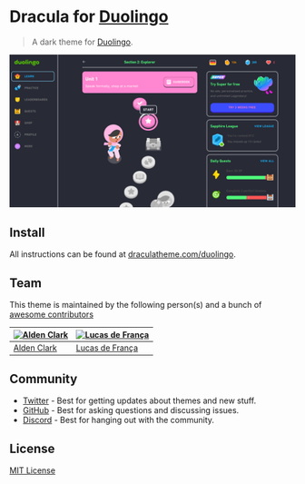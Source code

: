 # Dracula for [Duolingo](https://duolingo.com)

> A dark theme for [Duolingo](https://Duolingo.com).

![Screenshot](./screenshot.png)

## Install

All instructions can be found at [draculatheme.com/duolingo](https://draculatheme.com/duolingo).

## Team

This theme is maintained by the following person(s) and a bunch of [awesome contributors](https://github.com/dracula/duolingo/graphs/contributors)

| [![Alden Clark](https://github.com/sonofactgnrd.png?size=100)](https://github.com/sonofactgnrd) | [![Lucas de França](https://github.com/luxonauta.png?size=100)](https://github.com/luxonauta) |
| ---------------------------------------------------------------------------------------- | --------------------------------------------------------------------------------------------- |
| [Alden Clark](https://github.com/sonofactgnrd)                                               | [Lucas de França](https://github.com/luxonauta)                                               |

## Community

- [Twitter](https://twitter.com/draculatheme) - Best for getting updates about themes and new stuff.
- [GitHub](https://github.com/dracula/dracula-theme/discussions) - Best for asking questions and discussing issues.
- [Discord](https://draculatheme.com/discord-invite) - Best for hanging out with the community.

## License

[MIT License](./LICENSE)

